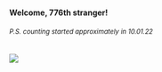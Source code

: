 #### Welcome, 776th stranger!

###### <sup>P.S. counting started approximately in 10.01.22</sup>

<img src="https://kraftwerk28.pp.ua/vcnt.png"></img>
